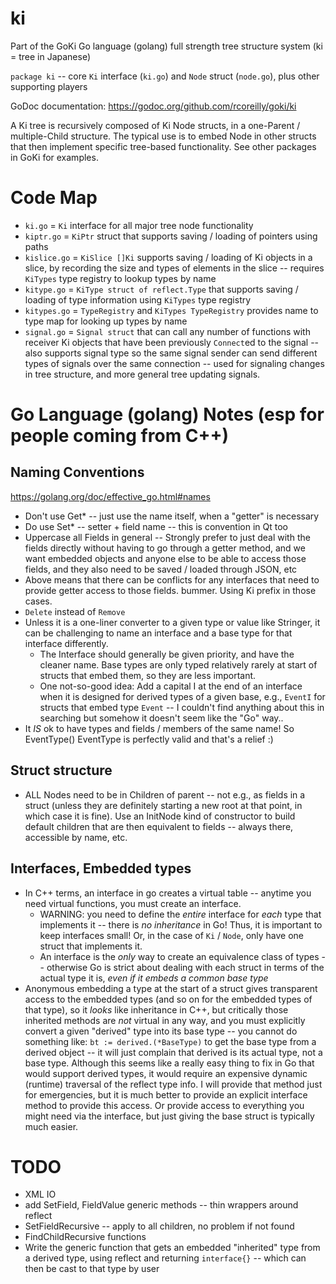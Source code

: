 # ki
Part of the GoKi Go language (golang) full strength tree structure system (ki = tree in Japanese)

`package ki` -- core `Ki` interface (`ki.go`) and `Node` struct (`node.go`), plus other supporting players

GoDoc documentation: https://godoc.org/github.com/rcoreilly/goki/ki

A Ki tree is recursively composed of Ki Node structs, in a one-Parent / multiple-Child structure.  The typical use is to embed Node in other structs that then implement specific tree-based functionality.  See other packages in GoKi for examples.

# Code Map

* `ki.go` = `Ki` interface for all major tree node functionality
* `kiptr.go` = `KiPtr` struct that supports saving / loading of pointers using paths
* `kislice.go` = `KiSlice []Ki` supports saving / loading of Ki objects in a slice, by recording the size and types of elements in the slice -- requires `KiTypes` type registry to lookup types by name
* `kitype.go` = `KiType struct of reflect.Type` that supports saving / loading of type information using `KiTypes` type registry
* `kitypes.go` = `TypeRegistry` and `KiTypes TypeRegistry` provides name to type map for looking up types by name
* `signal.go` = `Signal struct` that can call any number of functions with receiver Ki objects that have been previously `Connect`ed to the signal -- also supports signal type so the same signal sender can send different types of signals over the same connection -- used for signaling changes in tree structure, and more general tree updating signals.

# Go Language (golang) Notes (esp for people coming from C++)

## Naming Conventions

https://golang.org/doc/effective_go.html#names

* Don't use Get* -- just use the name itself, when a "getter" is necessary
* Do use Set* -- setter + field name -- this is convention in Qt too
* Uppercase all Fields in general -- Strongly prefer to just deal with the fields directly without having to go through a getter method, and we want embedded objects and anyone else to be able to access those fields, and they also need to be saved / loaded through JSON, etc
* Above means that there can be conflicts for any interfaces that need to provide getter access to those fields.  bummer.  Using Ki prefix in those cases.
* `Delete` instead of `Remove`
* Unless it is a one-liner converter to a given type or value like Stringer, it can be challenging to name an interface and a base type for that interface differently.
	+ The Interface should generally be given priority, and have the cleaner name.  Base types are only typed relatively rarely at start of structs that embed them, so they are less important.
	+ One not-so-good idea: Add a capital I at the end of an interface when it is designed for derived types of a given base, e.g., `EventI` for structs that embed type `Event` -- I couldn't find anything about this in searching but somehow it doesn't seem like the "Go" way..
* It *IS* ok to have types and fields / members of the same name!  So EventType() EventType is perfectly valid and that's a relief :)

## Struct structure

* ALL Nodes need to be in Children of parent -- not e.g., as fields in a struct (unless they are definitely starting a new root at that point, in which case it is fine).  Use an InitNode kind of constructor to build default children that are then equivalent to fields -- always there, accessible by name, etc.

## Interfaces, Embedded types

* In C++ terms, an interface in go creates a virtual table -- anytime you need virtual functions, you must create an interface.
	+ WARNING: you need to define the *entire* interface for *each* type that implements it -- there is *no inheritance* in Go!  Thus, it is important to keep interfaces small!  Or, in the case of `Ki` / `Node`, only have one struct that implements it.
	+ An interface is the *only* way to create an equivalence class of types -- otherwise Go is strict about dealing with each struct in terms of the actual type it is, *even if it embeds a common base type*
* Anonymous embedding a type at the start of a struct gives transparent access to the embedded types (and so on for the embedded types of that type), so it *looks* like inheritance in C++, but critically those inherited methods are *not* virtual in any way, and you must explicitly convert a given "derived" type into its base type -- you cannot do something like: `bt := derived.(*BaseType)` to get the base type from a derived object -- it will just complain that derived is its actual type, not a base type.  Although this seems like a really easy thing to fix in Go that would support derived types, it would require an expensive dynamic (runtime) traversal of the reflect type info.  I will provide that method just for emergencies, but it is much better to provide an explicit interface method to provide this access.  Or provide access to everything you might need via the interface, but just giving the base struct is typically much easier.

# TODO

* XML IO
* add SetField, FieldValue generic methods -- thin wrappers around reflect
* SetFieldRecursive -- apply to all children, no problem if not found
* FindChildRecursive functions
* Write the generic function that gets an embedded "inherited" type from a derived type, using reflect and returning `interface{}` -- which can then be cast to that type by user
